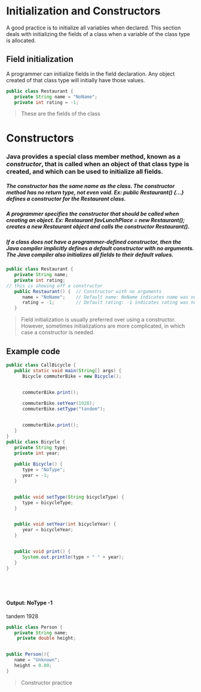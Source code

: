 # Initialization and Constructors 


A good practice is to initialize all variables when declared. This section deals with initializing the fields of a class when a variable of the class type is allocated.

## Field initialization

A programmer can initialize fields in the field declaration. Any object created of that class type will initially have those values.


````Java 
public class Restaurant {                          
   private String name = "NoName";
   private int rating = -1;
````


> These are the fields of the class 
 
# Constructors

### Java provides a special class member method, known as a ***constructor***, that is called when an object of that class type is created, and which can be used to initialize all fields. 


##### The constructor has the same name as the class. The constructor method has no return type, not even void. Ex: public Restaurant() {...} defines a constructor for the Restaurant class.


##### A programmer specifies the constructor that should be called when creating an object. Ex: Restaurant favLunchPlace = new Restaurant(); creates a new Restaurant object and calls the constructor Restaurant().
##### If a class does not have a programmer-defined constructor, then the Java compiler implicitly defines a default constructor with no arguments. The Java compiler also initializes all fields to their default values.


````Java
public class Restaurant {
   private String name;
   private int rating;
// this is showing off a constructor 
   public Restaurant() {  // Constructor with no arguments
      name = "NoName";    // Default name: NoName indicates name was not set
      rating = -1;        // Default rating: -1 indicates rating was not set
   }
````
> Field initialization is usually preferred over using a constructor. However, sometimes initializations are more complicated, in which case a constructor is needed.




## Example code 
````Java 
public class CallBicycle {
   public static void main(String[] args) {
      Bicycle commuterBike = new Bicycle();


      commuterBike.print();
      
      commuterBike.setYear(1928);
      commuterBike.setType("tandem");


      commuterBike.print();
   }
}
public class Bicycle {                          
   private String type;
   private int year;
   
   public Bicycle() {
      type = "NoType";
      year = -1;
   }


   public void setType(String bicycleType) {  
      type = bicycleType;
   }


   public void setYear(int bicycleYear) {
      year = bicycleYear;
   }


   public void print() {  
      System.out.println(type + " " + year);
   }
}






````


#### Output: NoType -1
tandem 1928


````Java 
public class Person {
   private String name;
	private double height;


public Person(){
   name = "Unknown";
   height = 0.00;
}
````


> Constructor practice
